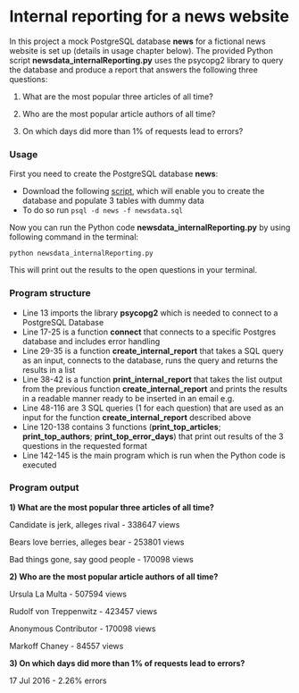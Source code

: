 # Internal reporting for a news website
In this project a mock PostgreSQL database **news** for a fictional news website is set up (details in usage chapter below). The provided Python script **newsdata_internalReporting.py** uses the psycopg2 library to query the database and produce a report that answers the following three questions:

1) What are the most popular three articles of all time?

2) Who are the most popular article authors of all time?

3) On which days did more than 1% of requests lead to errors?

### Usage
First you need to create the PostgreSQL database **news**:
- Download the following [script](https://d17h27t6h515a5.cloudfront.net/topher/2016/August/57b5f748_newsdata/newsdata.zip), which will enable you to create the database and populate 3 tables with dummy data
- To do so run `psql -d news -f newsdata.sql`

Now you can run the Python code **newsdata_internalReporting.py** by using following command in the terminal:

`python newsdata_internalReporting.py`

This will print out the results to the open questions in your terminal.

### Program structure
- Line 13 imports the library **psycopg2** which is needed to connect to a PostgreSQL Database
- Line 17-25 is a function **connect** that connects to a specific Postgres database and includes error handling
- Line 29-35 is a function **create_internal_report** that takes a SQL query as an input, connects to the database, runs the query and returns the results in a list
- Line 38-42 is a function **print_internal_report** that takes the list output from the previous function **create_internal_report** and prints the results in a readable manner ready to be inserted in an email e.g.
- Line 48-116 are 3 SQL queries (1 for each question) that are used as an input for the function **create_internal_report** described above
- Line 120-138 contains 3 functions (**print_top_articles**; **print_top_authors**; **print_top_error_days**) that print out results of the 3 questions in the requested format
- Line 142-145 is the main program which is run when the Python code is executed

### Program output
**1) What are the most popular three articles of all time?**

Candidate is jerk, alleges rival - 338647 views

Bears love berries, alleges bear - 253801 views

Bad things gone, say good people - 170098 views

**2) Who are the most popular article authors of all time?**

Ursula La Multa - 507594 views

Rudolf von Treppenwitz - 423457 views

Anonymous Contributor - 170098 views

Markoff Chaney - 84557 views

**3) On which days did more than 1% of requests lead to errors?**

17 Jul 2016 - 2.26% errors
